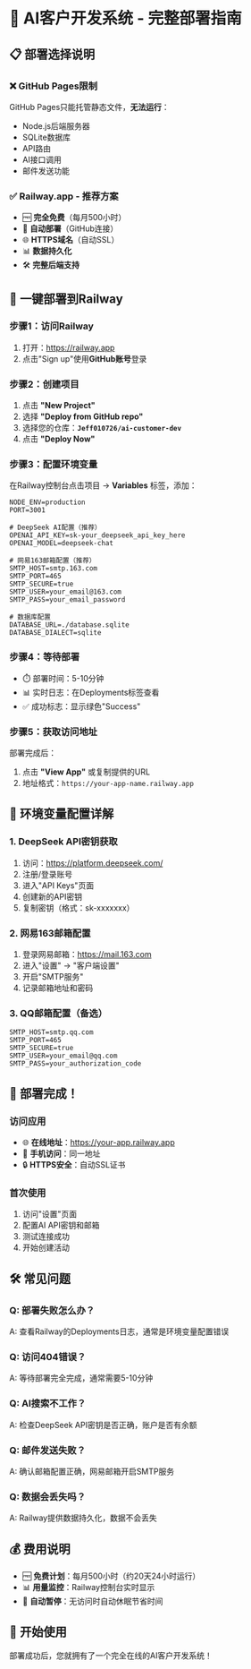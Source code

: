 # 🚀 AI客户开发系统 - 完整部署指南

## 📋 部署选择说明

### ❌ GitHub Pages限制
GitHub Pages只能托管静态文件，**无法运行**：
- Node.js后端服务器
- SQLite数据库
- API路由
- AI接口调用
- 邮件发送功能

### ✅ Railway.app - 推荐方案
- 🆓 **完全免费**（每月500小时）
- 🔄 **自动部署**（GitHub连接）
- 🌐 **HTTPS域名**（自动SSL）
- 📊 **数据持久化**
- 🛠️ **完整后端支持**

## 🎯 一键部署到Railway

### 步骤1：访问Railway
1. 打开：https://railway.app
2. 点击"Sign up"使用**GitHub账号**登录

### 步骤2：创建项目
1. 点击 **"New Project"**
2. 选择 **"Deploy from GitHub repo"**
3. 选择您的仓库：**`Jeff010726/ai-customer-dev`**
4. 点击 **"Deploy Now"**

### 步骤3：配置环境变量
在Railway控制台点击项目 → **Variables** 标签，添加：

```env
NODE_ENV=production
PORT=3001

# DeepSeek AI配置（推荐）
OPENAI_API_KEY=sk-your_deepseek_api_key_here
OPENAI_MODEL=deepseek-chat

# 网易163邮箱配置（推荐）
SMTP_HOST=smtp.163.com
SMTP_PORT=465
SMTP_SECURE=true
SMTP_USER=your_email@163.com
SMTP_PASS=your_email_password

# 数据库配置
DATABASE_URL=./database.sqlite
DATABASE_DIALECT=sqlite
```

### 步骤4：等待部署
- ⏱️ 部署时间：5-10分钟
- 📊 实时日志：在Deployments标签查看
- ✅ 成功标志：显示绿色"Success"

### 步骤5：获取访问地址
部署完成后：
1. 点击 **"View App"** 或复制提供的URL
2. 地址格式：`https://your-app-name.railway.app`

## 🔧 环境变量配置详解

### 1. DeepSeek API密钥获取
1. 访问：https://platform.deepseek.com/
2. 注册/登录账号
3. 进入"API Keys"页面
4. 创建新的API密钥
5. 复制密钥（格式：sk-xxxxxxx）

### 2. 网易163邮箱配置
1. 登录网易邮箱：https://mail.163.com
2. 进入"设置" → "客户端设置"
3. 开启"SMTP服务"
4. 记录邮箱地址和密码

### 3. QQ邮箱配置（备选）
```env
SMTP_HOST=smtp.qq.com
SMTP_PORT=465
SMTP_SECURE=true
SMTP_USER=your_email@qq.com
SMTP_PASS=your_authorization_code
```

## 🎉 部署完成！

### 访问应用
- 🌐 **在线地址**：https://your-app.railway.app
- 📱 **手机访问**：同一地址
- 🔒 **HTTPS安全**：自动SSL证书

### 首次使用
1. 访问"设置"页面
2. 配置AI API密钥和邮箱
3. 测试连接成功
4. 开始创建活动

## 🛠️ 常见问题

### Q: 部署失败怎么办？
A: 查看Railway的Deployments日志，通常是环境变量配置错误

### Q: 访问404错误？
A: 等待部署完全完成，通常需要5-10分钟

### Q: AI搜索不工作？
A: 检查DeepSeek API密钥是否正确，账户是否有余额

### Q: 邮件发送失败？
A: 确认邮箱配置正确，网易邮箱开启SMTP服务

### Q: 数据会丢失吗？
A: Railway提供数据持久化，数据不会丢失

## 💰 费用说明
- 🆓 **免费计划**：每月500小时（约20天24小时运行）
- 📊 **用量监控**：Railway控制台实时显示
- 🔄 **自动暂停**：无访问时自动休眠节省时间

## 🚀 开始使用
部署成功后，您就拥有了一个完全在线的AI客户开发系统！
